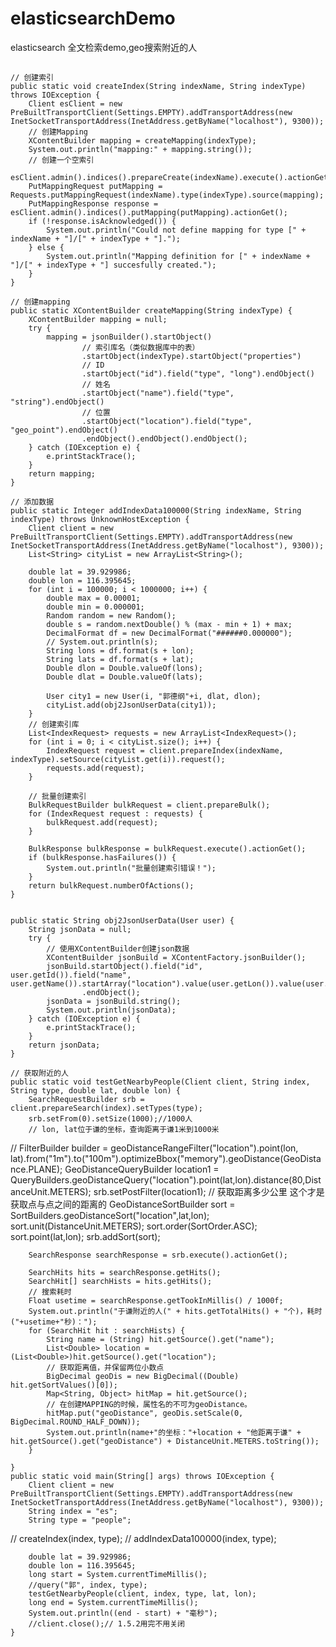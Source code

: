 # elasticsearchDemo
elasticsearch 全文检索demo,geo搜索附近的人
##
    // 创建索引
    public static void createIndex(String indexName, String indexType) throws IOException {
        Client esClient = new PreBuiltTransportClient(Settings.EMPTY).addTransportAddress(new InetSocketTransportAddress(InetAddress.getByName("localhost"), 9300));
        // 创建Mapping
        XContentBuilder mapping = createMapping(indexType);
        System.out.println("mapping:" + mapping.string());
        // 创建一个空索引
        esClient.admin().indices().prepareCreate(indexName).execute().actionGet();
        PutMappingRequest putMapping = Requests.putMappingRequest(indexName).type(indexType).source(mapping);
        PutMappingResponse response = esClient.admin().indices().putMapping(putMapping).actionGet();
        if (!response.isAcknowledged()) {
            System.out.println("Could not define mapping for type [" + indexName + "]/[" + indexType + "].");
        } else {
            System.out.println("Mapping definition for [" + indexName + "]/[" + indexType + "] succesfully created.");
        }
    }

    // 创建mapping
    public static XContentBuilder createMapping(String indexType) {
        XContentBuilder mapping = null;
        try {
            mapping = jsonBuilder().startObject()
                    // 索引库名（类似数据库中的表）
                    .startObject(indexType).startObject("properties")
                    // ID
                    .startObject("id").field("type", "long").endObject()
                    // 姓名
                    .startObject("name").field("type", "string").endObject()
                    // 位置
                    .startObject("location").field("type", "geo_point").endObject()
                    .endObject().endObject().endObject();
        } catch (IOException e) {
            e.printStackTrace();
        }
        return mapping;
    }

    // 添加数据
    public static Integer addIndexData100000(String indexName, String indexType) throws UnknownHostException {
        Client client = new PreBuiltTransportClient(Settings.EMPTY).addTransportAddress(new InetSocketTransportAddress(InetAddress.getByName("localhost"), 9300));
        List<String> cityList = new ArrayList<String>();

        double lat = 39.929986;
        double lon = 116.395645;
        for (int i = 100000; i < 1000000; i++) {
            double max = 0.00001;
            double min = 0.000001;
            Random random = new Random();
            double s = random.nextDouble() % (max - min + 1) + max;
            DecimalFormat df = new DecimalFormat("######0.000000");
            // System.out.println(s);
            String lons = df.format(s + lon);
            String lats = df.format(s + lat);
            Double dlon = Double.valueOf(lons);
            Double dlat = Double.valueOf(lats);

            User city1 = new User(i, "郭德纲"+i, dlat, dlon);
            cityList.add(obj2JsonUserData(city1));
        }
        // 创建索引库
        List<IndexRequest> requests = new ArrayList<IndexRequest>();
        for (int i = 0; i < cityList.size(); i++) {
            IndexRequest request = client.prepareIndex(indexName, indexType).setSource(cityList.get(i)).request();
            requests.add(request);
        }

        // 批量创建索引
        BulkRequestBuilder bulkRequest = client.prepareBulk();
        for (IndexRequest request : requests) {
            bulkRequest.add(request);
        }

        BulkResponse bulkResponse = bulkRequest.execute().actionGet();
        if (bulkResponse.hasFailures()) {
            System.out.println("批量创建索引错误！");
        }
        return bulkRequest.numberOfActions();
    }


    public static String obj2JsonUserData(User user) {
        String jsonData = null;
        try {
            // 使用XContentBuilder创建json数据
            XContentBuilder jsonBuild = XContentFactory.jsonBuilder();
            jsonBuild.startObject().field("id", user.getId()).field("name", user.getName()).startArray("location").value(user.getLon()).value(user.getLat()).endArray()
                    .endObject();
            jsonData = jsonBuild.string();
            System.out.println(jsonData);
        } catch (IOException e) {
            e.printStackTrace();
        }
        return jsonData;
    }

    // 获取附近的人
    public static void testGetNearbyPeople(Client client, String index, String type, double lat, double lon) {
        SearchRequestBuilder srb = client.prepareSearch(index).setTypes(type);
        srb.setFrom(0).setSize(1000);//1000人
        // lon, lat位于谦的坐标，查询距离于谦1米到1000米
//        FilterBuilder builder = geoDistanceRangeFilter("location").point(lon, lat).from("1m").to("100m").optimizeBbox("memory").geoDistance(GeoDistance.PLANE);
        GeoDistanceQueryBuilder location1 = QueryBuilders.geoDistanceQuery("location").point(lat,lon).distance(80,DistanceUnit.METERS);
        srb.setPostFilter(location1);
        // 获取距离多少公里 这个才是获取点与点之间的距离的
        GeoDistanceSortBuilder sort = SortBuilders.geoDistanceSort("location",lat,lon);
        sort.unit(DistanceUnit.METERS);
        sort.order(SortOrder.ASC);
        sort.point(lat,lon);
        srb.addSort(sort);

        SearchResponse searchResponse = srb.execute().actionGet();

        SearchHits hits = searchResponse.getHits();
        SearchHit[] searchHists = hits.getHits();
        // 搜索耗时
        Float usetime = searchResponse.getTookInMillis() / 1000f;
        System.out.println("于谦附近的人(" + hits.getTotalHits() + "个)，耗时("+usetime+"秒)：");
        for (SearchHit hit : searchHists) {
            String name = (String) hit.getSource().get("name");
            List<Double> location = (List<Double>)hit.getSource().get("location");
            // 获取距离值，并保留两位小数点
            BigDecimal geoDis = new BigDecimal((Double) hit.getSortValues()[0]);
            Map<String, Object> hitMap = hit.getSource();
            // 在创建MAPPING的时候，属性名的不可为geoDistance。
            hitMap.put("geoDistance", geoDis.setScale(0, BigDecimal.ROUND_HALF_DOWN));
            System.out.println(name+"的坐标："+location + "他距离于谦" + hit.getSource().get("geoDistance") + DistanceUnit.METERS.toString());
        }

    }
    public static void main(String[] args) throws IOException {
        Client client = new PreBuiltTransportClient(Settings.EMPTY).addTransportAddress(new InetSocketTransportAddress(InetAddress.getByName("localhost"), 9300));
        String index = "es";
        String type = "people";
//        createIndex(index, type);
//        addIndexData100000(index, type);

        double lat = 39.929986;
        double lon = 116.395645;
        long start = System.currentTimeMillis();
        //query("郭", index, type);
        testGetNearbyPeople(client, index, type, lat, lon);
        long end = System.currentTimeMillis();
        System.out.println((end - start) + "毫秒");
        //client.close();// 1.5.2用完不用关闭
    }
